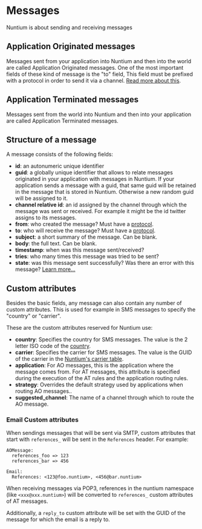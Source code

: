# Messages #

Nuntium is about sending and receiving messages

## Application Originated messages ##

Messages sent from your application into Nuntium and then into the world are called Application Originated messages. One of the most important fields of these kind of message is the "to" field, This field must be prefixed with a protocol in order to send it via a channel. [Read more about this](Channels#Protocols.md).

## Application Terminated messages ##

Messages sent from the world into Nuntium and then into your application are called Application Terminated messages.

## Structure of a message ##

A message consists of the following fields:
  * **id**: an autonumeric unique identifier
  * **guid**: a globally unique identifier that allows to relate messages originated in your application with messages in Nuntium. If your application sends a message with a guid, that same guid will be retained in the message that is stored in Nuntium. Otherwise a new random guid will be assigned to it.
  * **channel relative id**: an id assigned by the channel through which the message was sent or received. For example it might be the id twitter assigns to its messages.
  * **from**: who created the message? Must have a [protocol](Channels#Protocols.md).
  * **to**: who will receive the message? Must have a [protocol](Channels#Protocols.md).
  * **subject**: a short summary of the message. Can be blank.
  * **body**: the full text. Can be blank.
  * **timestamp**: when was this message sent/received?
  * **tries**: who many times this message was tried to be sent?
  * **state**: was this message sent successfully? Was there an error with this message? [Learn more...](MessageStates.md)

## Custom attributes ##

Besides the basic fields, any message can also contain any number of custom attributes. This is used for example in SMS messages to specify the "country" or "carrier".

These are the custom attributes reserved for Nuntium use:

  * **country**: Specifies the country for SMS messages. The value is the 2 letter ISO code of the [country](API#Countries.md).
  * **carrier**: Specifies the carrier for SMS messages. The value is the GUID of the carrier in the [Nuntium's carrier table](API#Carriers.md).
  * **application**: For AO messages, this is  the application where the message comes from. For AT messages, this attribute is specified during the execution of the AT rules and the application routing rules.
  * **strategy**: Overrides the default strategy used by applications when routing AO messages..
  * **suggested\_channel**: The name of a channel through which to route the AO message.

### Email Custom attributes ###

When sendings messages that will be sent via SMTP, custom attributes that start with `references_` will be sent in the `References` header. For example:

```
AOMessage:
  references_foo => 123
  references_bar => 456

Email:
  References: <123@foo.nuntium>, <456@bar.nuntium>
```

When receiving messages via POP3, references in the nuntium namespace (like `<xxx@xxx.nuntium>`) will be converted to `references_` custom attributes of AT messages.

Additionally, a `reply_to` custom attribute will be set with the GUID of the message for which the email is a reply to.